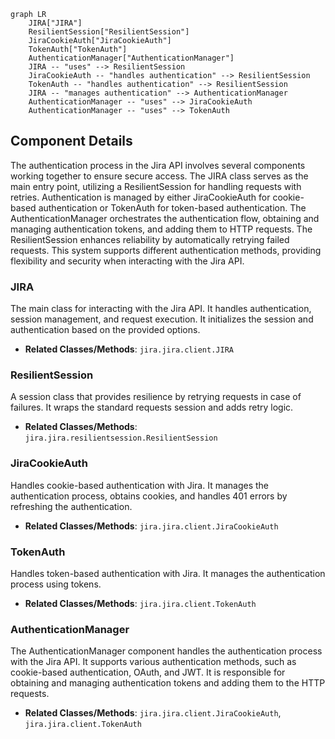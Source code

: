 ```mermaid
graph LR
    JIRA["JIRA"]
    ResilientSession["ResilientSession"]
    JiraCookieAuth["JiraCookieAuth"]
    TokenAuth["TokenAuth"]
    AuthenticationManager["AuthenticationManager"]
    JIRA -- "uses" --> ResilientSession
    JiraCookieAuth -- "handles authentication" --> ResilientSession
    TokenAuth -- "handles authentication" --> ResilientSession
    JIRA -- "manages authentication" --> AuthenticationManager
    AuthenticationManager -- "uses" --> JiraCookieAuth
    AuthenticationManager -- "uses" --> TokenAuth
```

## Component Details

The authentication process in the Jira API involves several components working together to ensure secure access. The JIRA class serves as the main entry point, utilizing a ResilientSession for handling requests with retries. Authentication is managed by either JiraCookieAuth for cookie-based authentication or TokenAuth for token-based authentication. The AuthenticationManager orchestrates the authentication flow, obtaining and managing authentication tokens, and adding them to HTTP requests. The ResilientSession enhances reliability by automatically retrying failed requests. This system supports different authentication methods, providing flexibility and security when interacting with the Jira API.

### JIRA
The main class for interacting with the Jira API. It handles authentication, session management, and request execution. It initializes the session and authentication based on the provided options.
- **Related Classes/Methods**: `jira.jira.client.JIRA`

### ResilientSession
A session class that provides resilience by retrying requests in case of failures. It wraps the standard requests session and adds retry logic.
- **Related Classes/Methods**: `jira.jira.resilientsession.ResilientSession`

### JiraCookieAuth
Handles cookie-based authentication with Jira. It manages the authentication process, obtains cookies, and handles 401 errors by refreshing the authentication.
- **Related Classes/Methods**: `jira.jira.client.JiraCookieAuth`

### TokenAuth
Handles token-based authentication with Jira. It manages the authentication process using tokens.
- **Related Classes/Methods**: `jira.jira.client.TokenAuth`

### AuthenticationManager
The AuthenticationManager component handles the authentication process with the Jira API. It supports various authentication methods, such as cookie-based authentication, OAuth, and JWT. It is responsible for obtaining and managing authentication tokens and adding them to the HTTP requests.
- **Related Classes/Methods**: `jira.jira.client.JiraCookieAuth`, `jira.jira.client.TokenAuth`
